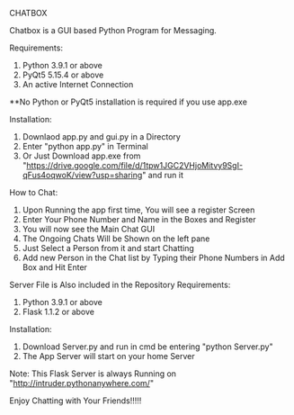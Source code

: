 CHATBOX

Chatbox is a GUI based Python Program for Messaging.

Requirements:
1.  Python 3.9.1 or above
2.  PyQt5 5.15.4 or above
3.  An active Internet Connection

**No Python or PyQt5 installation is required if you use app.exe

Installation:
1. Downlaod app.py and gui.py in a Directory
2. Enter "python app.py" in Terminal
3. Or Just Download app.exe from "https://drive.google.com/file/d/1tpw1JGC2VHjoMitvy9SgI-qFus4oqwoK/view?usp=sharing" and run it

How to Chat:
1. Upon Running the app first time, You will see a register Screen
2. Enter Your Phone Number and Name in the Boxes and Register
3. You will now see the Main Chat GUI
4. The Ongoing Chats Will be Shown on the left pane
5. Just Select a Person from it and start Chatting
6. Add new Person in the Chat list by Typing their Phone Numbers in Add Box and Hit Enter


Server File is Also included in the Repository
Requirements:
1.  Python 3.9.1 or above
2.  Flask 1.1.2 or above

Installation:
1. Download Server.py and run in cmd be entering "python Server.py"
2. The App Server will start on your home Server

Note: This Flask Server is always Running on "http://intruder.pythonanywhere.com/"

Enjoy Chatting with Your Friends!!!!!
